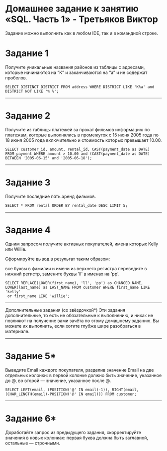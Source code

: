 # Домашнее задание к занятию «SQL. Часть 1» - Третьяков Виктор

Задание можно выполнить как в любом IDE, так и в командной строке.

# Задание 1
Получите уникальные названия районов из таблицы с адресами, которые начинаются на “K” и заканчиваются на “a” и не содержат пробелов.

``` 
SELECT DISTINCT DISTRICT FROM address WHERE DISTRICT LIKE 'K%a' and DISTRICT NOT LIKE '% %';
``` 
---
# Задание 2
Получите из таблицы платежей за прокат фильмов информацию по платежам, которые выполнялись в промежуток с 15 июня 2005 года по 18 июня 2005 года включительно и стоимость которых превышает 10.00.

``` 
SELECT customer_id, amount, rental_id, CAST(payment_date as DATE)  FROM payment WHERE amount > 10.00 and (CAST(payment_date as DATE) BETWEEN '2005-06-15' and '2005-06-18');
``` 
---
# Задание 3
Получите последние пять аренд фильмов.

``` 
SELECT * FROM rental ORDER BY rental_date DESC LIMIT 5;
``` 
---
# Задание 4
Одним запросом получите активных покупателей, имена которых Kelly или Willie.

Сформируйте вывод в результат таким образом:

все буквы в фамилии и имени из верхнего регистра переведите в нижний регистр,
замените буквы 'll' в именах на 'pp'.

``` 
SELECT REPLACE(LOWER(first_name), 'll', 'pp') as CHANGED_NAME, LOWER(last_name) as LAST_NAME FROM customer WHERE first_name LIKE 'kelly'
 or first_name LIKE 'willie';
``` 
---
Дополнительные задания (со звёздочкой*)
Эти задания дополнительные, то есть не обязательные к выполнению, и никак не повлияют на получение вами зачёта по этому домашнему заданию. Вы можете их выполнить, если хотите глубже шире разобраться в материале.

---
# Задание 5*
Выведите Email каждого покупателя, разделив значение Email на две отдельных колонки: в первой колонке должно быть значение, указанное до @, во второй — значение, указанное после @.

``` 
SELECT LEFT(email, (POSITION('@' IN email)-1)), RIGHT(email, (CHAR_LENGTH(email)-POSITION('@' IN email))) FROM customer;
``` 
---
# Задание 6*
Доработайте запрос из предыдущего задания, скорректируйте значения в новых колонках: первая буква должна быть заглавной, остальные — строчными.